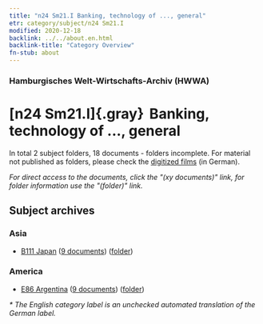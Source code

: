 ```yaml
---
title: "n24 Sm21.I Banking, technology of ..., general"
etr: category/subject/n24 Sm21.I
modified: 2020-12-18
backlink: ../../about.en.html
backlink-title: "Category Overview"
fn-stub: about
---
```


### Hamburgisches Welt-Wirtschafts-Archiv (HWWA)
# [n24 Sm21.I]{.gray}&#8201; Banking, technology of ..., general&#160; 





In total 2 subject folders, 18 documents - folders incomplete.
For material not published as folders, please check the [digitized films](/film/h1_sh) (in German).

_For direct access to the documents, click the "(xy documents)" link, for folder information use the "(folder)" link._

## Subject archives



### Asia

- [B111 Japan](../../../geo/about.en.html#B111) (<a href="https://dfg-viewer.de/show/?tx_dlf[id]=https://pm20.zbw.eu/mets/sh/1412xx/141272/1453xx/145383/public.mets.en.xml" target="_blank">9 documents</a>) ([folder](http://purl.org/pressemappe20/folder/sh/141272,145383))

### America

- [E86 Argentina](../../../geo/about.en.html#E86) (<a href="https://dfg-viewer.de/show/?tx_dlf[id]=https://pm20.zbw.eu/mets/sh/1416xx/141692/1453xx/145383/public.mets.en.xml" target="_blank">9 documents</a>) ([folder](http://purl.org/pressemappe20/folder/sh/141692,145383))


_* The English category label is an unchecked automated translation of the German label._

